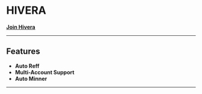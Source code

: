 # HIVERA 

**[Join Hivera](https://t.me/Hiverabot/app?startapp=15a5b135a)**

---

## Features  
- **Auto Reff**
- **Multi-Account Support**
- **Auto Minner**
 


---
